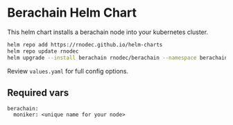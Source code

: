 # Berachain Helm Chart
This helm chart installs a berachain node into your kubernetes cluster.
```bash
helm repo add https://rnodec.github.io/helm-charts
helm repo update rnodec
helm upgrade --install berachain rnodec/berachain --namespace berachain --create-namespace
```
Review `values.yaml` for full config options.

## Required vars

```
berachain:
  moniker: <unique name for your node>
  
```